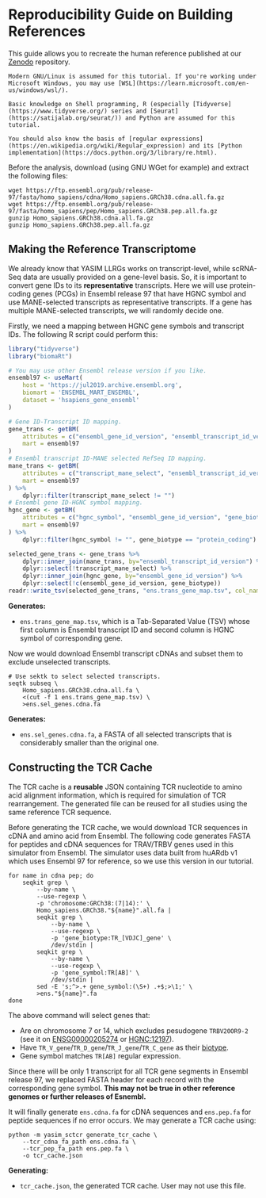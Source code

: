 # Reproducibility Guide on Building References

This guide allows you to recreate the human reference published at our [Zenodo](https://doi.org/10.5281/zenodo.12513698) repository.

```{note}
Modern GNU/Linux is assumed for this tutorial. If you're working under Microsoft Windows, you may use [WSL](https://learn.microsoft.com/en-us/windows/wsl/).

Basic knowledge on Shell programming, R (especially [Tidyverse](https://www.tidyverse.org/) series and [Seurat](https://satijalab.org/seurat/)) and Python are assumed for this tutorial.

You should also know the basis of [regular expressions](https://en.wikipedia.org/wiki/Regular_expression) and its [Python implementation](https://docs.python.org/3/library/re.html).
```

Before the analysis, download (using GNU WGet for example) and extract the following files:

```shell
wget https://ftp.ensembl.org/pub/release-97/fasta/homo_sapiens/cdna/Homo_sapiens.GRCh38.cdna.all.fa.gz
wget https://ftp.ensembl.org/pub/release-97/fasta/homo_sapiens/pep/Homo_sapiens.GRCh38.pep.all.fa.gz
gunzip Homo_sapiens.GRCh38.cdna.all.fa.gz
gunzip Homo_sapiens.GRCh38.pep.all.fa.gz
```

## Making the Reference Transcriptome

We already know that YASIM LLRGs works on transcript-level, while scRNA-Seq data are usually provided on a gene-level basis. So, it is important to convert gene IDs to its **representative** transcripts. Here we will use protein-coding genes (PCGs) in Ensembl release 97 that have HGNC symbol and use MANE-selected transcripts as representative transcripts. If a gene has multiple MANE-selected transcripts, we will randomly decide one.

Firstly, we need a mapping between HGNC gene symbols and transcript IDs. The following R script could perform this:

```r
library("tidyverse")
library("biomaRt")

# You may use other Ensembl release version if you like.
ensembl97 <- useMart(
    host = 'https://jul2019.archive.ensembl.org',
    biomart = 'ENSEMBL_MART_ENSEMBL',
    dataset = 'hsapiens_gene_ensembl'
)

# Gene ID-Transcript ID mapping.
gene_trans <- getBM(
    attributes = c("ensembl_gene_id_version", "ensembl_transcript_id_version"),
    mart = ensembl97
)
# Ensembl transcript ID-MANE selected RefSeq ID mapping.
mane_trans <- getBM(
    attributes = c("transcript_mane_select", "ensembl_transcript_id_version"),
    mart = ensembl97
) %>%
    dplyr::filter(transcript_mane_select != "")
# Ensembl gene ID-HGNC symbol mapping.
hgnc_gene <- getBM(
    attributes = c("hgnc_symbol", "ensembl_gene_id_version", "gene_biotype"),
    mart = ensembl97
) %>%
    dplyr::filter(hgnc_symbol != "", gene_biotype == "protein_coding")

selected_gene_trans <- gene_trans %>%
    dplyr::inner_join(mane_trans, by="ensembl_transcript_id_version") %>%
    dplyr::select(!transcript_mane_select) %>%
    dplyr::inner_join(hgnc_gene, by="ensembl_gene_id_version") %>%
    dplyr::select(!c(ensembl_gene_id_version, gene_biotype))
readr::write_tsv(selected_gene_trans, "ens.trans_gene_map.tsv", col_names=FALSE)
```

**Generates:**

- `ens.trans_gene_map.tsv`, which is a Tab-Separated Value (TSV) whose first column is Ensembl transcript ID and second column is HGNC symbol of corresponding gene.

Now we would download Ensembl transcript cDNAs and subset them to exclude unselected transcripts.

```shell
# Use sektk to select selected transcripts.
seqtk subseq \
    Homo_sapiens.GRCh38.cdna.all.fa \
    <(cut -f 1 ens.trans_gene_map.tsv) \
    >ens.sel_genes.cdna.fa
```

**Generates:**

- `ens.sel_genes.cdna.fa`, a FASTA of all selected transcripts that is considerably smaller than the original one.

## Constructing the TCR Cache

The TCR cache is a **reusable** JSON containing TCR nucleotide to amino acid alignment information, which is required for simulation of TCR rearrangement. The generated file can be reused for all studies using the same reference TCR sequence.

Before generating the TCR cache, we would download TCR sequences in cDNA and amino acid from Ensembl. The following code generates FASTA for peptides and cDNA sequences for TRAV/TRBV genes used in this simulator from Ensembl. The simulator uses data built from huARdb v1 which uses Ensembl 97 for reference, so we use this version in our tutorial.

```shell
for name in cdna pep; do
    seqkit grep \
        --by-name \
        --use-regexp \
        -p 'chromosome:GRCh38:(7|14):' \
        Homo_sapiens.GRCh38."${name}".all.fa |
        seqkit grep \
            --by-name \
            --use-regexp \
            -p 'gene_biotype:TR_[VDJC]_gene' \
            /dev/stdin |
        seqkit grep \
            --by-name \
            --use-regexp \
            -p 'gene_symbol:TR[AB]' \
            /dev/stdin | 
        sed -E 's;^>.+ gene_symbol:(\S+) .+$;>\1;' \
        >ens."${name}".fa
done
```

The above command will select genes that:

- Are on chromosome 7 or 14, which excludes pesudogene `TRBV20OR9-2` (see it on [ENSG00000205274](https://www.ensembl.org/Homo_sapiens/Gene/Summary?db=core;g=ENSG00000205274;r=9:33617845-33618508;t=ENST00000379435;redirect=no) or [HGNC:12197](https://www.genenames.org/data/gene-symbol-report/#!/hgnc_id/HGNC:12197)).
- Have `TR_V_gene`/`TR_D_gene`/`TR_J_gene`/`TR_C_gene` as their [biotype](https://www.ensembl.org/info/genome/genebuild/biotypes.html).
- Gene symbol matches `TR[AB]` regular expression.

Since there will be only 1 transcript for all TCR gene segments in Ensembl release 97, we replaced FASTA header for each record with the corresponding gene symbol. **This may not be true in other reference genomes or further releases of Esnembl.**

It will finally generate `ens.cdna.fa` for cDNA sequences and `ens.pep.fa` for peptide sequences if no error occurs. We may generate a TCR cache using:

```shell
python -m yasim_sctcr generate_tcr_cache \
    --tcr_cdna_fa_path ens.cdna.fa \
    --tcr_pep_fa_path ens.pep.fa \
    -o tcr_cache.json
```

**Generating:**

- `tcr_cache.json`, the generated TCR cache. User may not use this file.
